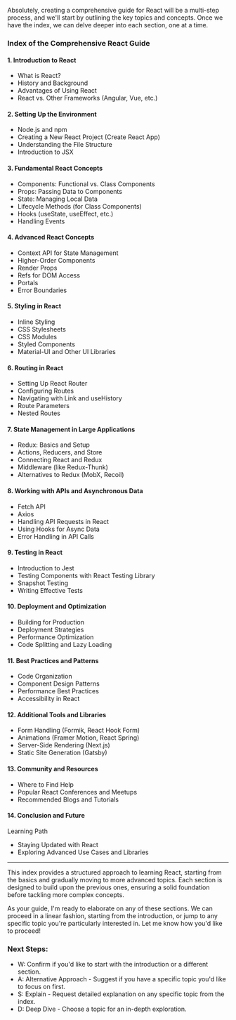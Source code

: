 Absolutely, creating a comprehensive guide for React will be a multi-step process, and we'll start by outlining the key topics and concepts. Once we have the index, we can delve deeper into each section, one at a time.

### Index of the Comprehensive React Guide

#### 1. Introduction to React
   - What is React?
   - History and Background
   - Advantages of Using React
   - React vs. Other Frameworks (Angular, Vue, etc.)

#### 2. Setting Up the Environment
   - Node.js and npm
   - Creating a New React Project (Create React App)
   - Understanding the File Structure
   - Introduction to JSX

#### 3. Fundamental React Concepts
   - Components: Functional vs. Class Components
   - Props: Passing Data to Components
   - State: Managing Local Data
   - Lifecycle Methods (for Class Components)
   - Hooks (useState, useEffect, etc.)
   - Handling Events

#### 4. Advanced React Concepts
   - Context API for State Management
   - Higher-Order Components
   - Render Props
   - Refs for DOM Access
   - Portals
   - Error Boundaries

#### 5. Styling in React
   - Inline Styling
   - CSS Stylesheets
   - CSS Modules
   - Styled Components
   - Material-UI and Other UI Libraries

#### 6. Routing in React
   - Setting Up React Router
   - Configuring Routes
   - Navigating with Link and useHistory
   - Route Parameters
   - Nested Routes

#### 7. State Management in Large Applications
   - Redux: Basics and Setup
   - Actions, Reducers, and Store
   - Connecting React and Redux
   - Middleware (like Redux-Thunk)
   - Alternatives to Redux (MobX, Recoil)

#### 8. Working with APIs and Asynchronous Data
   - Fetch API
   - Axios
   - Handling API Requests in React
   - Using Hooks for Async Data
   - Error Handling in API Calls

#### 9. Testing in React
   - Introduction to Jest
   - Testing Components with React Testing Library
   - Snapshot Testing
   - Writing Effective Tests

#### 10. Deployment and Optimization
   - Building for Production
   - Deployment Strategies
   - Performance Optimization
   - Code Splitting and Lazy Loading

#### 11. Best Practices and Patterns
   - Code Organization
   - Component Design Patterns
   - Performance Best Practices
   - Accessibility in React

#### 12. Additional Tools and Libraries
   - Form Handling (Formik, React Hook Form)
   - Animations (Framer Motion, React Spring)
   - Server-Side Rendering (Next.js)
   - Static Site Generation (Gatsby)

#### 13. Community and Resources
   - Where to Find Help
   - Popular React Conferences and Meetups
   - Recommended Blogs and Tutorials

#### 14. Conclusion and Future

Learning Path
   - Staying Updated with React
   - Exploring Advanced Use Cases and Libraries

---

This index provides a structured approach to learning React, starting from the basics and gradually moving to more advanced topics. Each section is designed to build upon the previous ones, ensuring a solid foundation before tackling more complex concepts.

As your guide, I'm ready to elaborate on any of these sections. We can proceed in a linear fashion, starting from the introduction, or jump to any specific topic you're particularly interested in. Let me know how you'd like to proceed!

### Next Steps:
- W: Confirm if you'd like to start with the introduction or a different section.
- A: Alternative Approach - Suggest if you have a specific topic you'd like to focus on first.
- S: Explain - Request detailed explanation on any specific topic from the index.
- D: Deep Dive - Choose a topic for an in-depth exploration.